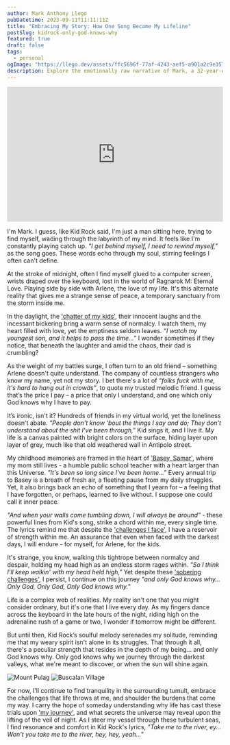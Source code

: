 ```yaml
---
author: Mark Anthony Llego
pubDatetime: 2023-09-11T11:11:11Z
title: "Embracing My Story: How One Song Became My Lifeline"
postSlug: kidrock-only-god-knows-why
featured: true
draft: false
tags:
  - personal
ogImage: "https://llego.dev/assets/ffc5696f-77af-4243-aef5-a901a2c9e357.jpg"
description: Explore the emotionally raw narrative of Mark, a 32-year-old software engineer grappling with depression, inspired by Kid Rock's song 'Only God Knows Why.' Learn about his journey, his struggles, and how music serves as his sanctuary.
---
```


<iframe width="100%" height="315" src="https://www.youtube.com/embed/0DQup4hd1_o?si=ngOn9CAQuyi6ziDN" title="YouTube video player" frameborder="0" allow="accelerometer; autoplay; clipboard-write; encrypted-media; gyroscope; picture-in-picture; web-share" allowfullscreen></iframe>

I'm Mark. I guess, like Kid Rock said, I'm just a man sitting here, trying to find myself, wading through the labyrinth of my mind. It feels like I'm constantly playing catch up. _"I get behind myself, I need to rewind myself,"_ as the song goes. These words echo through my soul, stirring feelings I often can't define.

At the stroke of midnight, often I find myself glued to a computer screen, wrists draped over the keyboard, lost in the world of Ragnarok M: Eternal Love. Playing side by side with Arlene, the love of my life. It's this alternate reality that gives me a strange sense of peace, a temporary sanctuary from the storm inside me.

In the daylight, the ['chatter of my kids'](https://llego.dev/posts/open-letter-son/), their innocent laughs and the incessant bickering bring a warm sense of normalcy. I watch them, my heart filled with love, yet the emptiness seldom leaves. _“I watch my youngest son, and it helps to pass the time…”_ I wonder sometimes if they notice, that beneath the laughter and amid the chaos, their dad is crumbling?

As the weight of my battles surge, I often turn to an old friend – something Arlene doesn't quite understand. The company of countless strangers who know my name, yet not my story. I bet there's a lot of _“folks fuck with me, it's hard to hang out in crowds”_, to quote my trusted melodic friend. I guess that’s the price I pay – a price that only I understand, and one which only God knows why I have to pay.

It’s ironic, isn't it? Hundreds of friends in my virtual world, yet the loneliness doesn't abate. _"People don't know 'bout the things I say and do; They don't understand about the shit I've been through,"_ Kid sings it, and I live it. My life is a canvas painted with bright colors on the surface, hiding layer upon layer of grey, much like that old weathered wall in Antipolo street.

My childhood memories are framed in the heart of ['Basey, Samar'](https://llego.dev/posts/basey-samar/), where my mom still lives - a humble public school teacher with a heart larger than this Universe. _"It's been so long since I've been home…”_ Every annual trip to Basey is a breath of fresh air, a fleeting pause from my daily struggles. Yet, it also brings back an echo of something that I yearn for – a feeling that I have forgotten, or perhaps, learned to live without. I suppose one could call it inner peace.

_"And when your walls come tumbling down, I will always be around"_ - these powerful lines from Kid's song, strike a chord within me, every single time. The lyrics remind me that despite the ['challenges I face'](https://llego.dev/posts/fix-you/), I have a reservoir of strength within me. An assurance that even when faced with the darkest days, I will endure - for myself, for Arlene, for the kids.

It's strange, you know, walking this tightrope between normalcy and despair, holding my head high as an endless storm rages within. _"So I think I'll keep walkin' with my head held high,"_ Yet despite these ['sobering challenges'](https://llego.dev/posts/echoes-evolution-dance-inner-demons/), I persist, I continue on this journey _"and only God knows why… Only God, Only God, Only God knows why."_

Life is a complex web of realities. My reality isn't one that you might consider ordinary, but it's one that I live every day. As my fingers dance across the keyboard in the late hours of the night, riding high on the adrenaline rush of a game or two, I wonder if tomorrow might be different.

But until then, Kid Rock’s soulful melody serenades my solitude, reminding me that my weary spirit isn't alone in its struggles. That through it all, there's a peculiar strength that resides in the depth of my being… and only God knows why. Only god knows why we journey through the darkest valleys, what we're meant to discover, or when the sun will shine again.

![Mount Pulag](https://llego.dev/assets/GK8wjSy6QnYnUR6jeRHVwBG.jpg)
![Buscalan Village](https://llego.dev/assets/f7uahrN5hs8dn3GHCY9mymS.jpg)

For now, I’ll continue to find tranquility in the surrounding tumult, embrace the challenges that life throws at me, and shoulder the burdens that come my way. I carry the hope of someday understanding why life has cast these trials upon ['my journey'](https://llego.dev/posts/fast-car/), and what secrets the universe may reveal upon the lifting of the veil of night. As I steer my vessel through these turbulent seas, I find resonance and comfort in Kid Rock's lyrics, _"Take me to the river, ey… Won't you take me to the river, hey, hey, yeah…"_
